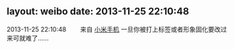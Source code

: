layout: weibo
date: 2013-11-25 22:10:48
---
<meta name="referrer" content="no-referrer" />

2013-11-25 22:10:48  &nbsp;&nbsp;&nbsp;&nbsp;&nbsp;&nbsp; 来自 <a href="http://app.weibo.com/t/feed/22zMnn" rel="nofollow">小米手机</a>
一旦你被打上标签或者形象固化要改过来可就难了…… ​​​
